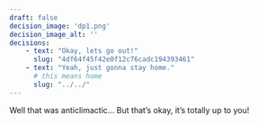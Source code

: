 ```yaml
---
draft: false
decision_image: 'dp1.png'
decision_image_alt: ''
decisions:
    - text: "Okay, lets go out!"
      slug: "4df64f45f42e0f12c76cadc194393461"
    - text: "Yeah, just gonna stay home."
      # this means home
      slug: "../../"
---
```

Well that was anticlimactic... But that’s okay, it’s totally up to you!